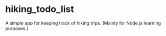 # hiking_todo_list
A simple app for keeping track of hiking trips. (Mainly for Node.js learning purposes.)
